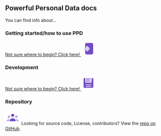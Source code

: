 <link rel="stylesheet" href="../assets/stylesheet.css">

## Powerful Personal Data docs


You can find info about...

<div id="menu" markdown=1>

<!-- Getting started -->
<div markdown=1>

### Getting started/how to use PPD

<a href="getting-started" markdown=1>

Not sure where to begin? Click here!
![Icon of an entrance to link to getting started](../assets/icons/Entrance-Duotone.svg) 

</a>
</div>

<!-- Development -->
<div markdown=1>

### Development

<a href="dev/" markdown=1>

Not sure where to begin? Click here!
![Icon of a floppy disk to link to development](../assets/icons/Diskette-Duotone.svg) 

</a>
</div>

<!-- Repository -->
<div markdown=1>

### Repository
![Icon of multiple people to link to repository](../assets/icons/Group-Duotone.svg) 
Looking for source code, License, contributors? View the [repo on GitHub](https://github.com/osoc22/project-idlab).

</div>

</div>